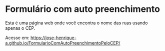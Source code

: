 # Formulário com auto preenchimento
Esta é uma página web onde você encontra o nome das ruas usando apenas o CEP.

Acesse em: https://jose-henrique-a.github.io/FormularioComAutoPreenchimentoPeloCEP/
